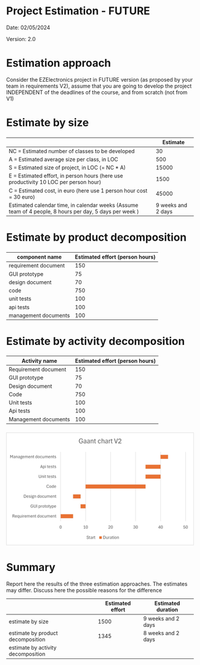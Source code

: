 # Project Estimation - FUTURE
Date: 02/05/2024

Version: 2.0


# Estimation approach
Consider the EZElectronics  project in FUTURE version (as proposed by your team in requirements V2), assume that you are going to develop the project INDEPENDENT of the deadlines of the course, and from scratch (not from V1)
# Estimate by size
### 
|             | Estimate                        |             
| ----------- | ------------------------------- |  
| NC =  Estimated number of classes to be developed   | 30 |             
|  A = Estimated average size per class, in LOC   | 500 | 
| S = Estimated size of project, in LOC (= NC * A) | 15000 |
| E = Estimated effort, in person hours (here use productivity 10 LOC per person hour)  | 1500 |   
| C = Estimated cost, in euro (here use 1 person hour cost = 30 euro) | 45000 | 
| Estimated calendar time, in calendar weeks (Assume team of 4 people, 8 hours per day, 5 days per week ) | 9 weeks and 2 days |               

# Estimate by product decomposition
### 
|         component name    | Estimated effort (person hours)   |             
| ----------- | ------------------------------- | 
| requirement document | 150 |
| GUI prototype | 75 |
| design document | 70 |
| code | 750 |
| unit tests | 100 |
| api tests | 100 |
| management documents | 100 |



# Estimate by activity decomposition
### 
|         Activity name    | Estimated effort (person hours)   |             
| ----------- | ------------------------------- | 
| Requirement document | 150 |
| GUI prototype | 75 |
| Design document | 70 |
| Code | 750 |
| Unit tests | 100 |
| Api tests | 100 |
| Management documents | 100 |
###
![GaantChart](./Images/GaantChartV2.jpg)

# Summary

Report here the results of the three estimation approaches. The  estimates may differ. Discuss here the possible reasons for the difference

|             | Estimated effort                        |   Estimated duration |          
| ----------- | ------------------------------- | ---------------|
| estimate by size | 1500 | 9 weeks and 2 days |
| estimate by product decomposition | 1345 | 8 weeks and 2 days |
| estimate by activity decomposition |  |




